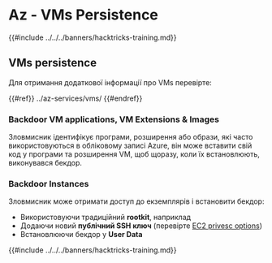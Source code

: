 # Az - VMs Persistence

{{#include ../../../banners/hacktricks-training.md}}

## VMs persistence

Для отримання додаткової інформації про VMs перевірте:

{{#ref}}
../az-services/vms/
{{#endref}}

### Backdoor VM applications, VM Extensions & Images <a href="#backdoor-instances" id="backdoor-instances"></a>

Зловмисник ідентифікує програми, розширення або образи, які часто використовуються в обліковому записі Azure, він може вставити свій код у програми та розширення VM, щоб щоразу, коли їх встановлюють, виконувався бекдор.

### Backdoor Instances <a href="#backdoor-instances" id="backdoor-instances"></a>

Зловмисник може отримати доступ до екземплярів і встановити бекдор:

- Використовуючи традиційний **rootkit**, наприклад
- Додаючи новий **публічний SSH ключ** (перевірте [EC2 privesc options](https://cloud.hacktricks.xyz/pentesting-cloud/aws-security/aws-privilege-escalation/aws-ec2-privesc))
- Встановлюючи бекдор у **User Data**

{{#include ../../../banners/hacktricks-training.md}}

